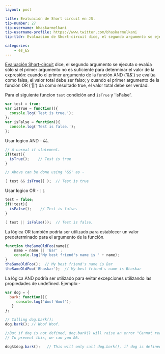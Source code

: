 ```yaml
---
layout: post

title: Evaluación de Short circuit en JS.
tip-number: 27
tip-username: bhaskarmelkani
tip-username-profile: https://www.twitter.com/bhaskarmelkani
tip-tldr: Evaluación de Short-circuit dice, el segundo argumento se ejecuta o evalúa sólo si el primer argumento no es suficiente para determinar el valor de la expresión, cuando el primer argumento de AND (&&) la función se evalúa como falsa, el valor total debe ser falso; y cuando el primer argumento de la función OR (||) da como resultado true, el valor total debe ser verdad.

categories:
    - es_ES
---
```


[Evaluación Short-circuit](https://en.wikipedia.org/wiki/Short-circuit_evaluation) dice, el segundo argumento se ejecuta o evalúa sólo si el primer argumento no es suficiente para determinar el valor de la expresión: cuando el primer argumento de la función AND ('&&') se evalúa como falsa, el valor total debe ser falso; y cuando el primer argumento de la función OR ('||') da como resultado true, el valor total debe ser verdad.

Para el siguiente funcion `test` condición and `isTrue` y 'isFalse'.

```js
var test = true;
var isTrue = function(){
  console.log('Test is true.');
};
var isFalse = function(){
  console.log('Test is false.');
};

```
Usar logico AND - `&&`.

```js
// A normal if statement.
if(test){
  isTrue();    // Test is true
}

// Above can be done using '&&' as -

( test && isTrue() );  // Test is true
```
Usar logico OR - `||`.

```js
test = false;
if(!test){
  isFalse();    // Test is false.
}

( test || isFalse());  // Test is false.
```
La lógica OR también podría ser utilizado para establecer un valor predeterminado para el argumento de la función.

```js
function theSameOldFoo(name){ 
    name = name || 'Bar' ;
    console.log("My best friend's name is " + name);
}
theSameOldFoo();  // My best friend's name is Bar
theSameOldFoo('Bhaskar');  // My best friend's name is Bhaskar
```
La lógica AND podría ser utilizado para evitar excepciones utilizando las propiedades de undefined.
Ejemplo:-

```js
var dog = { 
  bark: function(){
     console.log('Woof Woof');
   }
};

// Calling dog.bark();
dog.bark(); // Woof Woof.

//But if dog is not defined, dog.bark() will raise an error "Cannot read property 'bark' of undefined."
// To prevent this, we can you &&.

dog&&dog.bark();   // This will only call dog.bark(), if dog is defined.

```
